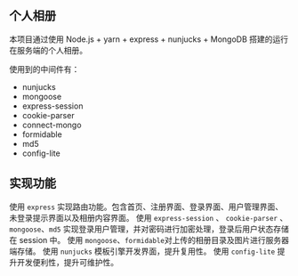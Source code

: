 个人相册
----------
本项目通过使用 Node.js + yarn + express + nunjucks + MongoDB 搭建的运行在服务端的个人相册。

使用到的中间件有：
- nunjucks
- mongoose
- express-session
- cookie-parser
- connect-mongo
- formidable
- md5
- config-lite

## 实现功能
使用 `express` 实现路由功能。包含首页、注册界面、登录界面、用户管理界面、未登录提示界面以及相册内容界面。
使用 `express-session` 、 `cookie-parser` 、`mongoose`、`md5` 实现登录用户管理，并对密码进行加密处理，登录后用户状态存储在 session 中。
使用 `mongoose`、`formidable`对上传的相册目录及图片进行服务器端存储。
使用 `nunjucks` 模板引擎开发界面，提升复用性。
使用 `config-lite` 提升开发便利性，提升可维护性。